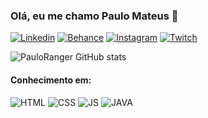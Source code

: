 ### Olá, eu me chamo Paulo Mateus 👋

[![Linkedin](https://img.shields.io/badge/LinkedIn-0077B5?style=for-the-badge&logo=linkedin&logoColor=white)](https://www.linkedin.com/in/paulo-mateus-d/) [![Behance](https://img.shields.io/badge/Behance-0054F7?style=for-the-badge&logo=behance&logoColor=white)](https://www.behance.net/paulomateus5) [![Instagram](https://img.shields.io/badge/Instagram-E4405F?style=for-the-badge&logo=instagram&logoColor=white)](https://www.instagram.com/paulomateusdonascimento/) [![Twitch](https://img.shields.io/badge/Twitch-9146FF?style=for-the-badge&logo=twitch&logoColor=white)](https://www.twitch.tv/palindek)

![PauloRanger GitHub stats](https://github-readme-stats.vercel.app/api?username=[pauloranger123]&show_icons=true&theme=merko)


#### Conhecimento em:
<div style="display: inline_block"> 
    <img  src="https://img.shields.io/badge/HTML5-E34F26?style=for-the-badge&logo=html5&logoColor=white" alt="HTML"/>
    <img  src="https://img.shields.io/badge/CSS3-1572B6?style=for-the-badge&logo=css3&logoColor=white" alt="CSS"/>
    <img  src="https://img.shields.io/badge/JavaScript-F7DF1E?style=for-the-badge&logo=javascript&logoColor=black" alt="JS"/>
    <img  src="https://img.shields.io/badge/Java-ED8B00?style=for-the-badge&logo=java&logoColor=white" alt="JAVA"/>
</div>
